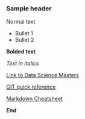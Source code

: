 ### Sample header

Normal text

* Bullet 1
* Bullet 2

**Bolded text**

*Text in italics*

[Link to Data Science Masters](http://datasciencemasters.org)

[GIT quick reference](http://www.dataschool.io/git-quick-reference-for-beginners/)

[Markdown Cheatsheet](https://github.com/adam-p/markdown-here/wiki/Markdown-Cheatsheet)

***End***
